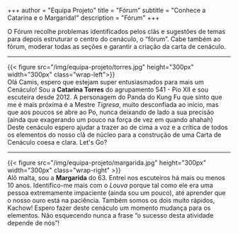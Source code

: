 +++
author = "Equipa Projeto"
title = "Fórum"
subtitle = "Conhece a Catarina e o Margarida!"
description = "Fórum"
+++

O Fórum recolhe problemas identificados pelos clãs e sugestões de temas para depois estruturar o centro do cenáculo, o “fórum”. Cabe também ao fórum, moderar todas as seções e garantir a criação da carta de cenáculo.

---

<!--more-->

{{< figure src="/img/equipa-projeto/torres.jpg" height="300px" width="300px" class="wrap-left">}}
​​​  
Olá Camis, espero que estejam super entusiasmados para mais um Cenáculo! Sou a **Catarina Torres** do agrupamento 541 - Pio XII e sou escuteira desde 2012. 
A personagem do Panda do Kung Fu que sinto que me é mais próxima é a Mestre _Tigresa_, muito desconfiada ao início, mas que aos poucos se abre ao Po, nunca deixando de lado a sua precisão (ainda que exagerando um pouco na força de vez em quando ahahah)
Deste cenáculo espero ajudar a trazer ao de cima a voz e a crítica de todos os elementos do nosso clã de núcleo para a construção de uma Carta de Cenáculo coesa e clara.
Let's Go?


---

{{< figure src="/img/equipa-projeto/margarida.jpg" height="300px" width="300px" class="wrap-right" >}}
​  
Alô malta, sou a **Margarida** do 63. Entrei nos escuteiros há mais ou menos 10 anos.
Identifico-me mais com o _Louva_ porque tal como ele era uma pessoa extremamente impaciente (ainda sou um pouco), até aprender que o nosso ouro está na paciência. Também somos os dois muito rápidos, Kachow! 
Espero fazer deste cenáculo um momento mudança para os elementos. Não esquecendo nunca a frase “o sucesso desta atividade depende de nós”!

​
